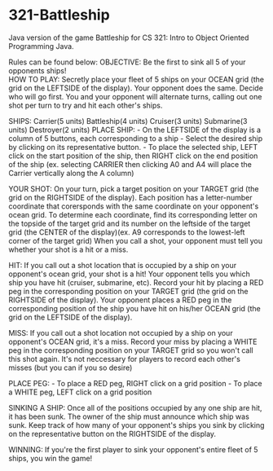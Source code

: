 # 321-Battleship
Java version of the game Battleship for CS 321: Intro to Object Oriented Programming Java. 

Rules can be found below: 
OBJECTIVE:      Be the first to sink all 5 of your opponents ships!		
HOW TO PLAY:    Secretly place your fleet of 5 ships on your OCEAN grid (the grid on the LEFTSIDE of the display).
                Your opponent does the same. Decide who will go first. You and your opponent will alternate turns,
                calling out one shot per turn to try and hit each other's ships.

SHIPS:          Carrier(5 units)    Battleship(4 units)    Cruiser(3 units)    Submarine(3 units)    Destroyer(2 units)
PLACE SHIP:     - On the LEFTSIDE of the display is a column of 5 buttons, each corresponding to a ship
                - Select the desired ship by clicking on its representative button.
                - To place the selected ship, LEFT click on the start position of the ship, then RIGHT click on the end position of the ship
                (ex. selecting CARRIER then clicking A0 and A4 will place the Carrier vertically along the A column)

YOUR SHOT:      On your turn, pick a target position on your TARGET grid (the grid on the RIGHTSIDE of the display). Each position has a
                letter-number coordinate that corersponds with the same coordinate on your opponent's ocean grid. To determine each coordinate,
                find its corresponding letter on the topside of the target grid and its number on the leftside of the target grid
                (the CENTER of the display)(ex. A9 corresponds to the lowest-left corner of the target grid)
                When you call a shot, your opponent must tell you whether your shot is a hit or a miss.

HIT:    If you call out a shot location that is occupied by a ship on your opponent's ocean grid, your shot is a hit! Your opponent tells
        you which ship you have hit (cruiser, submarine, etc). Record your hit by placing a RED peg in the corresponding position on
        your TARGET grid (the grid on the RIGHTSIDE of the display). Your opponent places a RED peg in the corresponding position of the
        ship you have hit on his/her OCEAN grid (the grid on the LEFTSIDE of the display).

MISS:   If you call out a shot location not occupied by a ship on your opponent's OCEAN grid, it's a miss. Record your miss by placing
        a WHITE peg in the corresponding position on your TARGET grid so you won't call this shot again. It's not neccessary for players
        to record each other's misses (but you can if you so desire)

PLACE PEG:      - To place a RED peg, RIGHT click on a grid position
                - To place a WHITE peg, LEFT click on a grid position

SINKING A SHIP: Once all of the positions occupied by any one ship are hit, it has been sunk. The owner of the ship must announce which ship
                was sunk. Keep track of how many of your opponent's ships you sink by clicking on the representative button on the RIGHTSIDE
                of the display.

WINNING:        If you're the first player to sink your opponent's entire fleet of 5 ships, you win the game!
